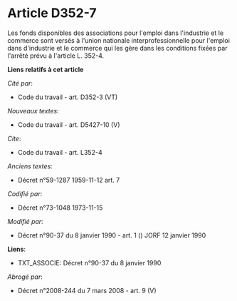 # Article D352-7

Les fonds disponibles des associations pour l'emploi dans l'industrie et le commerce sont versés à l'union nationale
interprofessionnelle pour l'emploi dans d'industrie et le commerce qui les gère dans les conditions fixées par l'arrêté prévu
à l'article L. 352-4.

**Liens relatifs à cet article**

_Cité par_:

  - Code du travail - art. D352-3 (VT)

_Nouveaux textes_:

  - Code du travail - art. D5427-10 (V)

_Cite_:

  - Code du travail - art. L352-4

_Anciens textes_:

  - Décret n°59-1287 1959-11-12 art. 7

_Codifié par_:

  - Décret n°73-1048 1973-11-15

_Modifié par_:

  - Décret n°90-37 du 8 janvier 1990 - art. 1 () JORF 12 janvier 1990

**Liens**:

  - TXT_ASSOCIE: Décret n°90-37 du 8 janvier 1990

_Abrogé par_:

  - Décret n°2008-244 du 7 mars 2008 - art. 9 (V)
